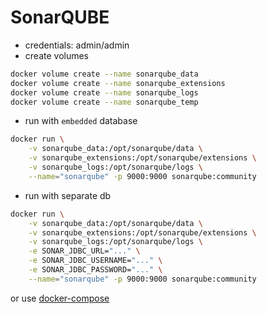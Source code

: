 # SonarQUBE

- credentials: admin/admin
- create volumes
  
```sh
docker volume create --name sonarqube_data
docker volume create --name sonarqube_extensions
docker volume create --name sonarqube_logs
docker volume create --name sonarqube_temp
```
- run with `embedded` database

```sh
docker run \
    -v sonarqube_data:/opt/sonarqube/data \
    -v sonarqube_extensions:/opt/sonarqube/extensions \
    -v sonarqube_logs:/opt/sonarqube/logs \
    --name="sonarqube" -p 9000:9000 sonarqube:community
```

- run with separate db

```sh
docker run \
    -v sonarqube_data:/opt/sonarqube/data \
    -v sonarqube_extensions:/opt/sonarqube/extensions \
    -v sonarqube_logs:/opt/sonarqube/logs \
    -e SONAR_JDBC_URL="..." \
    -e SONAR_JDBC_USERNAME="..." \
    -e SONAR_JDBC_PASSWORD="..." \
    --name="sonarqube" -p 9000:9000 sonarqube:community
```

or use [docker-compose](docker-compose.yml)

